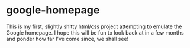 # google-homepage

This is my first, slightly shitty html/css project attempting to emulate the Google homepage. I hope this will be fun to look back at in a few months and ponder how far I've come since, we shall see!